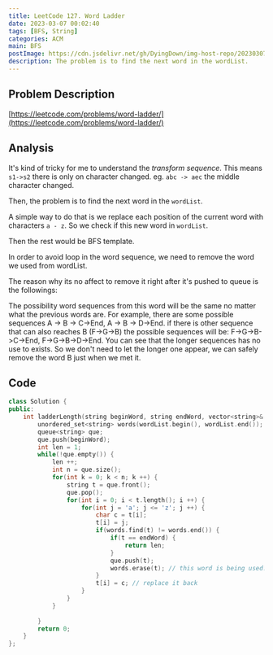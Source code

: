 ```yaml
---
title: LeetCode 127. Word Ladder
date: 2023-03-07 00:02:40
tags: [BFS, String]
categories: ACM
main: BFS
postImage: https://cdn.jsdelivr.net/gh/DyingDown/img-host-repo/202303070021716.jpg
description: The problem is to find the next word in the wordList.
---
```


## Problem Description

[https://leetcode.com/problems/word-ladder/](https://leetcode.com/problems/word-ladder/)

## Analysis

It's kind of tricky for me to understand the *transform sequence*. This means `s1->s2` there is only on character changed.  eg. `abc -> aec` the middle character changed.

Then, the problem is to find the next word in the `wordList`.

A simple way to do that is we replace each position of the current word with characters  `a - z`. So we check if this new word in `wordList`.

Then the rest would be BFS template.

In order to avoid loop in the word sequence, we need to remove the word we used from wordList.

The reason why its no affect to remove it right after it's pushed to queue is the followings:

The possibility word sequences from this word will be the same no matter what the previous words are. For example, there are some possible sequences A -> B -> C->End, A -> B -> D->End.  if there is other sequence that can also reaches B (F->G->B) the possible sequences will be:  F->G->B->C->End, F->G->B->D->End. You can see that the longer sequences has no use to exists. So we don't need to let the longer one appear, we can safely remove the word B just when we met it.

## Code

```c++
class Solution {
public:
    int ladderLength(string beginWord, string endWord, vector<string>& wordList) {
        unordered_set<string> words(wordList.begin(), wordList.end());
        queue<string> que;
        que.push(beginWord);
        int len = 1;
        while(!que.empty()) {
            len ++;
            int n = que.size();
            for(int k = 0; k < n; k ++) {
                string t = que.front();
                que.pop();
                for(int i = 0; i < t.length(); i ++) {
                    for(int j = 'a'; j <= 'z'; j ++) {
                        char c = t[i];
                        t[i] = j;
                        if(words.find(t) != words.end()) {
                            if(t == endWord) {
                                return len;
                            }
                            que.push(t);
                            words.erase(t); // this word is being used.
                        }
                        t[i] = c; // replace it back
                    }
                }
            }
            
        }
        return 0;
    }
};
```

